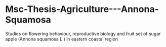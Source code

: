 # Msc-Thesis-Agriculture---Annona-Squamosa
Studies on flowering behaviour, reproductive biology and fruit set of sugar apple (Annona squamosa L.) in eastern coastal region
